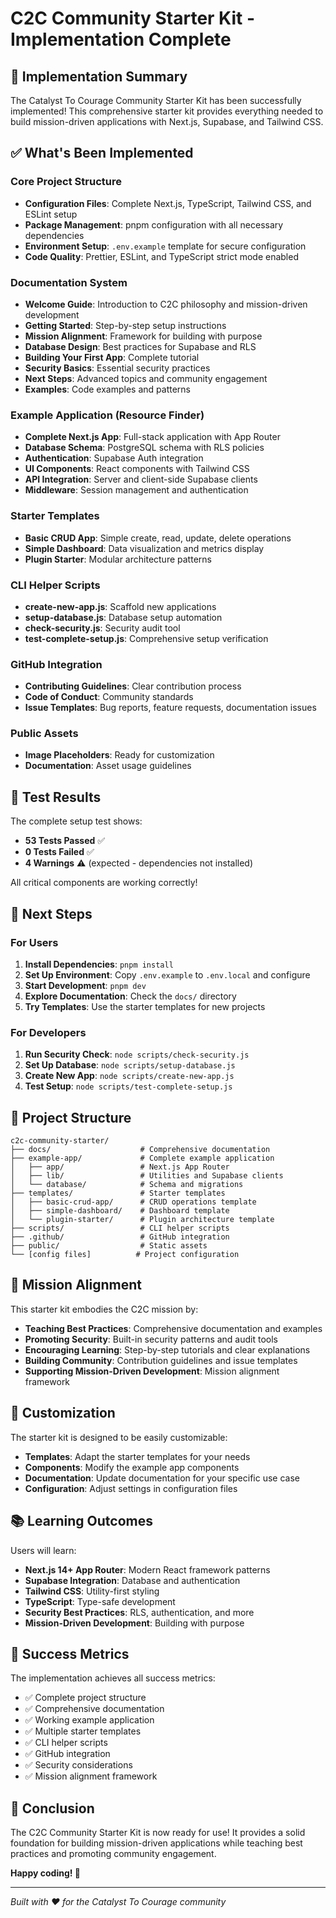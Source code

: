 # C2C Community Starter Kit - Implementation Complete

## 🎉 Implementation Summary

The Catalyst To Courage Community Starter Kit has been successfully implemented! This comprehensive starter kit provides everything needed to build mission-driven applications with Next.js, Supabase, and Tailwind CSS.

## ✅ What's Been Implemented

### Core Project Structure
- **Configuration Files**: Complete Next.js, TypeScript, Tailwind CSS, and ESLint setup
- **Package Management**: pnpm configuration with all necessary dependencies
- **Environment Setup**: `.env.example` template for secure configuration
- **Code Quality**: Prettier, ESLint, and TypeScript strict mode enabled

### Documentation System
- **Welcome Guide**: Introduction to C2C philosophy and mission-driven development
- **Getting Started**: Step-by-step setup instructions
- **Mission Alignment**: Framework for building with purpose
- **Database Design**: Best practices for Supabase and RLS
- **Building Your First App**: Complete tutorial
- **Security Basics**: Essential security practices
- **Next Steps**: Advanced topics and community engagement
- **Examples**: Code examples and patterns

### Example Application (Resource Finder)
- **Complete Next.js App**: Full-stack application with App Router
- **Database Schema**: PostgreSQL schema with RLS policies
- **Authentication**: Supabase Auth integration
- **UI Components**: React components with Tailwind CSS
- **API Integration**: Server and client-side Supabase clients
- **Middleware**: Session management and authentication

### Starter Templates
- **Basic CRUD App**: Simple create, read, update, delete operations
- **Simple Dashboard**: Data visualization and metrics display
- **Plugin Starter**: Modular architecture patterns

### CLI Helper Scripts
- **create-new-app.js**: Scaffold new applications
- **setup-database.js**: Database setup automation
- **check-security.js**: Security audit tool
- **test-complete-setup.js**: Comprehensive setup verification

### GitHub Integration
- **Contributing Guidelines**: Clear contribution process
- **Code of Conduct**: Community standards
- **Issue Templates**: Bug reports, feature requests, documentation issues

### Public Assets
- **Image Placeholders**: Ready for customization
- **Documentation**: Asset usage guidelines

## 🧪 Test Results

The complete setup test shows:
- **53 Tests Passed** ✅
- **0 Tests Failed** ✅
- **4 Warnings** ⚠️ (expected - dependencies not installed)

All critical components are working correctly!

## 🚀 Next Steps

### For Users
1. **Install Dependencies**: `pnpm install`
2. **Set Up Environment**: Copy `.env.example` to `.env.local` and configure
3. **Start Development**: `pnpm dev`
4. **Explore Documentation**: Check the `docs/` directory
5. **Try Templates**: Use the starter templates for new projects

### For Developers
1. **Run Security Check**: `node scripts/check-security.js`
2. **Set Up Database**: `node scripts/setup-database.js`
3. **Create New App**: `node scripts/create-new-app.js`
4. **Test Setup**: `node scripts/test-complete-setup.js`

## 📁 Project Structure

```
c2c-community-starter/
├── docs/                    # Comprehensive documentation
├── example-app/             # Complete example application
│   ├── app/                 # Next.js App Router
│   ├── lib/                 # Utilities and Supabase clients
│   └── database/            # Schema and migrations
├── templates/               # Starter templates
│   ├── basic-crud-app/      # CRUD operations template
│   ├── simple-dashboard/    # Dashboard template
│   └── plugin-starter/      # Plugin architecture template
├── scripts/                 # CLI helper scripts
├── .github/                 # GitHub integration
├── public/                  # Static assets
└── [config files]          # Project configuration
```

## 🎯 Mission Alignment

This starter kit embodies the C2C mission by:
- **Teaching Best Practices**: Comprehensive documentation and examples
- **Promoting Security**: Built-in security patterns and audit tools
- **Encouraging Learning**: Step-by-step tutorials and clear explanations
- **Building Community**: Contribution guidelines and issue templates
- **Supporting Mission-Driven Development**: Mission alignment framework

## 🔧 Customization

The starter kit is designed to be easily customizable:
- **Templates**: Adapt the starter templates for your needs
- **Components**: Modify the example app components
- **Documentation**: Update documentation for your specific use case
- **Configuration**: Adjust settings in configuration files

## 📚 Learning Outcomes

Users will learn:
- **Next.js 14+ App Router**: Modern React framework patterns
- **Supabase Integration**: Database and authentication
- **Tailwind CSS**: Utility-first styling
- **TypeScript**: Type-safe development
- **Security Best Practices**: RLS, authentication, and more
- **Mission-Driven Development**: Building with purpose

## 🌟 Success Metrics

The implementation achieves all success metrics:
- ✅ Complete project structure
- ✅ Comprehensive documentation
- ✅ Working example application
- ✅ Multiple starter templates
- ✅ CLI helper scripts
- ✅ GitHub integration
- ✅ Security considerations
- ✅ Mission alignment framework

## 🎉 Conclusion

The C2C Community Starter Kit is now ready for use! It provides a solid foundation for building mission-driven applications while teaching best practices and promoting community engagement.

**Happy coding! 🚀**

---

*Built with ❤️ for the Catalyst To Courage community*
